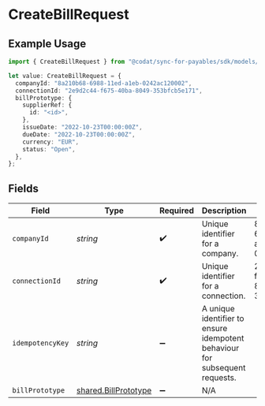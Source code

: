 # CreateBillRequest

## Example Usage

```typescript
import { CreateBillRequest } from "@codat/sync-for-payables/sdk/models/operations";

let value: CreateBillRequest = {
  companyId: "8a210b68-6988-11ed-a1eb-0242ac120002",
  connectionId: "2e9d2c44-f675-40ba-8049-353bfcb5e171",
  billPrototype: {
    supplierRef: {
      id: "<id>",
    },
    issueDate: "2022-10-23T00:00:00Z",
    dueDate: "2022-10-23T00:00:00Z",
    currency: "EUR",
    status: "Open",
  },
};
```

## Fields

| Field                                                                       | Type                                                                        | Required                                                                    | Description                                                                 | Example                                                                     |
| --------------------------------------------------------------------------- | --------------------------------------------------------------------------- | --------------------------------------------------------------------------- | --------------------------------------------------------------------------- | --------------------------------------------------------------------------- |
| `companyId`                                                                 | *string*                                                                    | :heavy_check_mark:                                                          | Unique identifier for a company.                                            | 8a210b68-6988-11ed-a1eb-0242ac120002                                        |
| `connectionId`                                                              | *string*                                                                    | :heavy_check_mark:                                                          | Unique identifier for a connection.                                         | 2e9d2c44-f675-40ba-8049-353bfcb5e171                                        |
| `idempotencyKey`                                                            | *string*                                                                    | :heavy_minus_sign:                                                          | A unique identifier to ensure idempotent behaviour for subsequent requests. |                                                                             |
| `billPrototype`                                                             | [shared.BillPrototype](../../../sdk/models/shared/billprototype.md)         | :heavy_minus_sign:                                                          | N/A                                                                         |                                                                             |